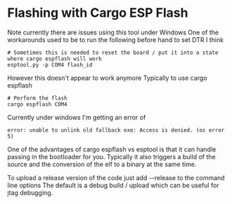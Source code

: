 # Flashing with Cargo ESP Flash

Note currently there are issues using this tool under Windows
One of the workarounds used to be to run the following before hand to set DTR I think
```
# Sometimes this is needed to reset the board / put it into a state where cargo espflash will work
esptool.py -p COM4 flash_id
```

However this doesn't appear to work anymore
Typically to use cargo espflash
```
# Perform the flash
cargo espflash COM4
```

Currently under windows I'm getting an error of
```
error: unable to unlink old fallback exe: Access is denied. (os error 5)
```

One of the advantages of cargo espflash vs esptool is that it can handle passing in the bootloader for you.
Typically it also triggers a build of the source and the conversion of the elf to a binary at the same time.

To upload a release version of the code just add --release to the command line options
The default is a debug build / upload which can be useful for jtag debugging.
